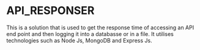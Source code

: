 # API_RESPONSER
This is a solution that is used to get the response time of accessing an API end point and then logging it into a databasse or in a file. It utilises technologies such as Node Js, MongoDB and Express Js. 
